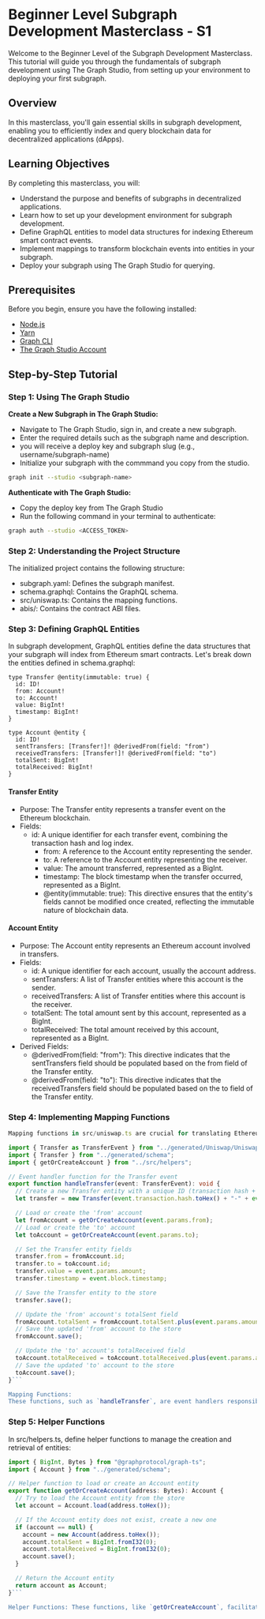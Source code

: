 # Beginner Level Subgraph Development Masterclass - S1

Welcome to the Beginner Level of the Subgraph Development Masterclass. This tutorial will guide you through the fundamentals of subgraph development using The Graph Studio, from setting up your environment to deploying your first subgraph.

## Overview

In this masterclass, you'll gain essential skills in subgraph development, enabling you to efficiently index and query blockchain data for decentralized applications (dApps).

## Learning Objectives

By completing this masterclass, you will:

- Understand the purpose and benefits of subgraphs in decentralized applications.
- Learn how to set up your development environment for subgraph development.
- Define GraphQL entities to model data structures for indexing Ethereum smart contract events.
- Implement mappings to transform blockchain events into entities in your subgraph.
- Deploy your subgraph using The Graph Studio for querying.

## Prerequisites

Before you begin, ensure you have the following installed:

- [Node.js](https://nodejs.org/)
- [Yarn](https://classic.yarnpkg.com/en/docs/install)
- [Graph CLI](https://github.com/graphprotocol/graph-cli)
- [The Graph Studio Account](https://thegraph.com/studio/)

## Step-by-Step Tutorial

### Step 1: Using The Graph Studio

**Create a New Subgraph in The Graph Studio:**

- Navigate to The Graph Studio, sign in, and create a new subgraph.
- Enter the required details such as the subgraph name and description.
- you will receive a deploy key and subgraph slug (e.g., username/subgraph-name)
- Initialize your subgraph with the commmand you copy from the studio.

```bash
graph init --studio <subgraph-name>
```

**Authenticate with The Graph Studio:**

- Copy the deploy key from The Graph Studio
- Run the following command in your terminal to authenticate:

```bash
graph auth --studio <ACCESS_TOKEN>
```

### Step 2: Understanding the Project Structure

The initialized project contains the following structure:

- subgraph.yaml: Defines the subgraph manifest.
- schema.graphql: Contains the GraphQL schema.
- src/uniswap.ts: Contains the mapping functions.
- abis/: Contains the contract ABI files.

### Step 3: Defining GraphQL Entities

In subgraph development, GraphQL entities define the data structures that your subgraph will index from Ethereum smart contracts. Let's break down the entities defined in schema.graphql:

```gql
type Transfer @entity(immutable: true) {
  id: ID!
  from: Account!
  to: Account!
  value: BigInt!
  timestamp: BigInt!
}

type Account @entity {
  id: ID!
  sentTransfers: [Transfer!]! @derivedFrom(field: "from")
  receivedTransfers: [Transfer!]! @derivedFrom(field: "to")
  totalSent: BigInt!
  totalReceived: BigInt!
}
```

#### Transfer Entity

- Purpose: The Transfer entity represents a transfer event on the Ethereum blockchain.
- Fields:
  - id: A unique identifier for each transfer event, combining the transaction hash and log index.
    - from: A reference to the Account entity representing the sender.
    - to: A reference to the Account entity representing the receiver.
    - value: The amount transferred, represented as a BigInt.
    - timestamp: The block timestamp when the transfer occurred, represented as a BigInt.
    - @entity(immutable: true): This directive ensures that the entity's fields cannot be modified once created, reflecting the immutable nature of blockchain data.

#### Account Entity

- Purpose: The Account entity represents an Ethereum account involved in transfers.
- Fields:
  - id: A unique identifier for each account, usually the account address.
  - sentTransfers: A list of Transfer entities where this account is the sender.
  - receivedTransfers: A list of Transfer entities where this account is the receiver.
  - totalSent: The total amount sent by this account, represented as a BigInt.
  - totalReceived: The total amount received by this account, represented as a BigInt.
- Derived Fields:
  - @derivedFrom(field: "from"): This directive indicates that the sentTransfers field should be populated based on the from field of the Transfer entity.
  - @derivedFrom(field: "to"): This directive indicates that the receivedTransfers field should be populated based on the to field of the Transfer entity.

### Step 4: Implementing Mapping Functions

````ts
Mapping functions in src/uniswap.ts are crucial for translating Ethereum smart contract events into GraphQL entities:

import { Transfer as TransferEvent } from "../generated/Uniswap/Uniswap";
import { Transfer } from "../generated/schema";
import { getOrCreateAccount } from "../src/helpers";

// Event handler function for the Transfer event
export function handleTransfer(event: TransferEvent): void {
  // Create a new Transfer entity with a unique ID (transaction hash + log index)
  let transfer = new Transfer(event.transaction.hash.toHex() + "-" + event.logIndex.toString());

  // Load or create the 'from' account
  let fromAccount = getOrCreateAccount(event.params.from);
  // Load or create the 'to' account
  let toAccount = getOrCreateAccount(event.params.to);

  // Set the Transfer entity fields
  transfer.from = fromAccount.id;
  transfer.to = toAccount.id;
  transfer.value = event.params.amount;
  transfer.timestamp = event.block.timestamp;

  // Save the Transfer entity to the store
  transfer.save();

  // Update the 'from' account's totalSent field
  fromAccount.totalSent = fromAccount.totalSent.plus(event.params.amount);
  // Save the updated 'from' account to the store
  fromAccount.save();

  // Update the 'to' account's totalReceived field
  toAccount.totalReceived = toAccount.totalReceived.plus(event.params.amount);
  // Save the updated 'to' account to the store
  toAccount.save();
}```

Mapping Functions:
These functions, such as `handleTransfer`, are event handlers responsible for processing Ethereum smart contract events (`TransferEvent`in this case). They create new instances of GraphQL entities (`Transfer`) based on event data, update associated account entities (`fromAccount` and `toAccount`), and save these entities to the subgraph's data store.
````

### Step 5: Helper Functions

In src/helpers.ts, define helper functions to manage the creation and retrieval of entities:

````ts
import { BigInt, Bytes } from "@graphprotocol/graph-ts";
import { Account } from "../generated/schema";

// Helper function to load or create an Account entity
export function getOrCreateAccount(address: Bytes): Account {
  // Try to load the Account entity from the store
  let account = Account.load(address.toHex());

  // If the Account entity does not exist, create a new one
  if (account == null) {
    account = new Account(address.toHex());
    account.totalSent = BigInt.fromI32(0);
    account.totalReceived = BigInt.fromI32(0);
    account.save();
  }

  // Return the Account entity
  return account as Account;
}```

Helper Functions: These functions, like `getOrCreateAccount`, facilitate the creation and retrieval of entities from the subgraph's data store. This ensures that account entities are correctly instantiated and updated during event processing.
````
